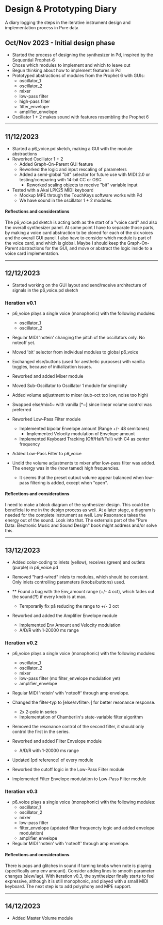 # Design & Prototyping Diary
A diary logging the steps in the iterative instrument design and implementation process in Pure data.

## Oct/Nov 2023 - Initial design phase
- Started the process of designing the synthesizer in Pd, inspired by the Sequential Prophet-6
- Chose which modules to implement and which to leave out
- Begun thinking about how to implement features in Pd
- Prototyped abstractions of modules from the Prophet 6 with GUIs:
    - oscillator_1
    - oscillator_2
    - mixer
    - low-pass filter
    - high-pass filter
    - filter_envelope
    - amplifier_envelope
- Oscillator 1 + 2 makes sound with features resembling the Prophet 6

---

## 11/12/2023
- Started a p6_voice.pd sketch, making a GUI with the module abstractions
- Reworked Oscillator 1 + 2
    - Added Graph-On-Parent GUI feature
    - Reworked the logic and input rescaling of parameters
    - Added a semi-global "bit" selector for future use with MIDI 2.0 or testing/comparing with 14-bit CC or OSC
        - Reworked scaling objects to receive "bit" variable input
- Tested with a Akai LPK25 MIDI keyboard
    - Mockup MPE through the TouchKeys software works with Pd
    - We have sound in the oscillator 1 + 2 modules. 

#### Reflections and considerations
The p6_voice.pd sketch is acting both as the start of a "voice card" and also the overall synthesizer panel. At some point I have to separate those parts, by making a voice card abstraction to be cloned for each of the six voices and the overall GUI panel. I also have to consider which module is part of the voice card, and which is global. Maybe I should keep the Graph-On-Parent abstractions for the GUI, and move or abstract the logic inside to a voice card implementation.

---

## 12/12/2023

- Started working on the GUI layout and send/receive architecture of signals in the p6_voice.pd sketch


### Iteration v0.1
- p6_voice plays a single voice (monophonic) with the following modules:
    - oscillator_1
    - oscillator_2
- Regular MIDI 'notein' changing the pitch of the oscillators only. No noteoff yet.


- Moved 'bit' selector from individual modules to global p6_voice
- Exchanged else/buttons (used for aesthetic purposes) with vanilla toggles, because of initialization issues.
- Reworked and added Mixer module
- Moved Sub-Oscillator to Oscillator 1 module for simplicity
- Added volume adjustment to mixer (sub-oct too low, noise too high)
- Swapped else/mix4~ with vanilla [*~] since linear volume control was preferred

- Reworked Low-Pass Filter module
    - Implemented bipolar Envelope amount (Range +/- 48 semitones)
        - Implemented Velocity modulation of Envelope amount
    - Implemented Keyboard Tracking (Off/Half/Full) with C4 as center frequency
- Added Low-Pass Filter to p6_voice

- Undid the volume adjustments to mixer after low-pass filter was added. The energy was in the (now tamed) high frequencies.
    - It seems that the preset output volume appear balanced when low-pass filtering is added, except when "open".

#### Reflections and considerations
I need to make a block diagram of the synthesizer design. This could be beneficial to me in the design process as well. At a later stage, a diagram is  needed for the complete instrument as well. Low Resonance takes the energy out of the sound. Look into that. The externals part of the "Pure Data: Electronic Music and Sound Design" book might address and/or solve this.

---

## 13/12/2023
- Added color-coding to inlets (yellow), receives (green) and outlets (purple) in p6_voice.pd
- Removed "hard-wired" inlets to modules, which should be constant. Only inlets controlling parameters (knobs/buttons) used.
- ** Found a bug with the Env_amount range (+/- 4 oct), which fades out the sound(?!) if every knob is at max.
    - Temporarily fix på reducing the range to +/- 3 oct

- Reworked and added the Amplifier Envelope module
    - Implemented Env Amount and Velocity modulation
    - A/D/R with 1-20000 ms range


### Iteration v0.2
- p6_voice plays a single voice (monophonic) with the following modules:
    - oscillator_1
    - oscillator_2
    - mixer
    - low-pass filter (mo filter_envelope modulation yet)
    - amplifier_envelope
- Regular MIDI 'notein' with 'noteoff' through amp envelope.


- Changed the filter-typ to [else/svfilter~] for better resonance response.
    - 2x 2-pole in series
    - Implementation of Chamberlin's state-variable filter algorithm
- Removed the resonance control of the second filter, it should only control the first in the series.
- Reworked and added Filter Envelope module
    - A/D/R with 1-20000 ms range
- Updated [pd reference] of every module

- Reworked the cutoff logic in the Low-Pass Filter module
- Implemented Filter Envelope modulation to Low-Pass Filter module


### Iteration v0.3
- p6_voice plays a single voice (monophonic) with the following modules:
    - oscillator_1
    - oscillator_2
    - mixer
    - low-pass filter
    - filter_envelope (updated filter frequencty logic and added envelope modulation)
    - amplifier_envelope
- Regular MIDI 'notein' with 'noteoff' through amp envelope.


#### Reflections and considerations
There is pops and glitches in sound if turning knobs when note is playing (specifically amp env amount). Consider adding lines to smooth parameter changes (slew/lag). With iteration v0.3, the synthesizer finally starts to feel expressive, although it is still monophonic, and played with a small MIDI keyboard. The next step is to add polyphony and MPE support.

---

## 14/12/2023
- Added Master Volume module